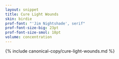 ```yaml
---
layout: snippet
title: Cure Light Wounds
skin: birdie
prof-font: "'Jim Nightshade', serif"
prof-font-size-big: 23pt
prof-font-size-smol: 18pt
volume: concentration
---
```

{% include canonical-copy/cure-light-wounds.md %}